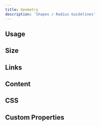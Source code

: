 ```yaml
---
title: Geometry
description: 'Shapes / Radius Guidelines'
---
```


## Usage

## Size

## Links

## Content

## CSS

## Custom Properties
